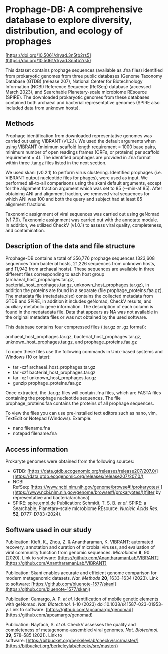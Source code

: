 # Prophage-DB: A comprehensive database to explore diversity, distribution, and ecology of prophages

[https://doi.org/10.5061/dryad.3n5tb2rs5](https://doi.org/10.5061/dryad.3n5tb2rs5)

This dataset contains prophage sequences (available as .fna files) identified from prokaryotic genomes from three public databases (Genome Taxonomy Database (GTDB) (release 207), National Center for Biotechnology Information (NCBI) Reference Sequence (RefSeq) database (accessed March 2023), and Searchable Planetary-scale mIcrobiome REsource (SPIRE). The downloaded prokaryotic genomes from these databases contained both archaeal and bacterial representative genomes (SPIRE also included data from unknown hosts). 

## Methods

Prophage identification from downloaded representative genomes was carried out using VIBRANT (v1.2.1). We used the default arguments when using VIBRANT (minimum scaffold length requirement = 1000 base pairs, minimum number of open readings frames (ORFs, or proteins) per scaffold requirement = 4). The identified prophages are provided in .fna format within three .tar.gz files listed in the next section.  

We used skani (v0.2.1) to perform virus clustering. Identified prophages (i.e. VIBRANT output nucleotide files for phages), were used as input. We performed all-to-all comparisons using the skani default arguments, except for the alignment fraction argument which was set to 85 (--min-af 85). After obtaining ANI and alignment fraction, we removed viral sequences for which ANI was 100 and both the query and subject had at least 85 alignment fractions. 

Taxonomic assignment of viral sequences was carried out using  geNomad (v1.7.0). Taxonomic assignment was carried out with the annotate module. In addition, we utilized CheckV (v1.0.1) to assess viral quality, completeness, and contamination.

## Description of the data and file structure

Prophage-DB contains a total of 356,776 prophage sequences (323,608 sequences from bacterial hosts, 21,226 sequences from unknown hosts, and 11,942 from archaeal hosts). These sequences are available in three different files corresponding to each host group (archaeal_host_prophages.tar.gz, bacterial_host_prophages.tar.gz, unknown_host_prophages.tar.gz), in addition the proteins are found in a separate (file prophage_proteins.faa.gz). The metadata file (metadata.xlsx) contains the collected metadata from GTDB and SPIRE, in addition it includes geNomad, CheckV results, and auxiliary metabolic gene information. The description of each column is found in the medatadata file. Data that appears as NA was not available in the original metadata files or was not obtained by the used software.

This database contains four compressed files (.tar.gz or .gz format):

archaeal_host_prophages.tar.gz, bacterial_host_prophages.tar.gz, unknown_host_prophages.tar.gz, and prophage_proteins.faa.gz

To open these files use the following commands in Unix-based systems and Windows (10 or later):

* tar -xzf archaeal_host_prophages.tar.gz
* tar -xzf bacterial_host_prophages.tar.gz
* tar -xzf unknown_host_prophages.tar.gz
* gunzip prophage_proteins.faa.gz

Once extracted, the .tar.gz files will contain .fna files, which are FASTA files containing the prophage nucleotide sequences. The file  prophage_proteins.faa contains the proteins of all prophage sequences. 

To view the files you can use pre-installed text editors such as nano, vim, TextEdit or Notepad (Windows). Example:

* nano filename.fna
* notepad filename.fna

## Access information

Prokaryte genomes were obtained from the following sources:

* GTDB: [https://data.gtdb.ecogenomic.org/releases/release207/207.0/](https://data.gtdb.ecogenomic.org/releases/release207/207.0/)
* NCBI RefSeq: [https://www.ncbi.nlm.nih.gov/genome/browse#!/prokaryotes/ ](https://www.ncbi.nlm.nih.gov/genome/browse#!/prokaryotes/)(filter by representative and bacteria/archaea)
* SPIRE: [spire.embl.de](https://spire.embl.de/) Publication: Schmidt, T. S. B. *et al.* SPIRE: a Searchable, Planetary-scale mIcrobiome REsource. *Nucleic Acids Res.* **52**, D777–D783 (2024).

## Software used in our study

Publication: Kieft, K., Zhou, Z. & Anantharaman, K. VIBRANT: automated recovery, annotation and curation of microbial viruses, and evaluation of viral community function from genomic sequences. *Microbiome* **8**, 90 (2020). Link to software: [https://github.com/AnantharamanLab/VIBRANT](https://github.com/AnantharamanLab/VIBRANT)

Publication: Skani enables accurate and efficient genome comparison for modern metagenomic datasets. *Nat. Methods* **20**, 1633–1634 (2023). Link to software: [https://github.com/bluenote-1577/skani](https://github.com/bluenote-1577/skani)

Publication: Camargo, A. P. *et al.* Identification of mobile genetic elements with geNomad. *Nat. Biotechnol.* 1–10 (2023) doi:10.1038/s41587-023-01953-y. Link to software: [https://github.com/apcamargo/genomad](https://github.com/apcamargo/genomad)

Publication: Nayfach, S. *et al.* CheckV assesses the quality and completeness of metagenome-assembled viral genomes. *Nat. Biotechnol.* **39**, 578–585 (2021). Link to software: [https://bitbucket.org/berkeleylab/checkv/src/master/](https://bitbucket.org/berkeleylab/checkv/src/master/)
